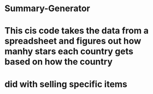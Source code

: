 # Summary-Generator
# This cis code takes the data from a spreadsheet and figures out how manhy stars each country gets based on how the country 
# did with selling specific items
